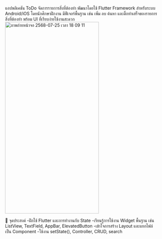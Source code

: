 แอปพลิเคชัน ToDo จัดการรายการสิ่งที่ต้องทำ พัฒนาโดยใช้ Flutter Framework 
สำหรับระบบ Android/iOS โดยนักศึกษาฝึกงาน มีฟีเจอร์พื้นฐาน เช่น เพิ่ม ลบ ค้นหา และติ๊กทำเสร็จของรายการสิ่งที่ต้องทำ
พร้อม UI ที่เรียบง่ายใช้งานสะดวก
<img width="307" height="626" alt="ภาพถ่ายหน้าจอ 2568-07-25 เวลา 18 09 11" src="https://github.com/user-attachments/assets/c110f746-6a06-4390-a8ff-2d3e1cc2f1fc" />



🎯 จุดประสงค์
-ฝึกใช้ Flutter และการทำงานกับ State
-เรียนรู้การใช้งาน Widget พื้นฐาน เช่น ListView, TextField, AppBar, ElevatedButton
-เข้าใจการสร้าง Layout และแยกไฟล์เป็น Component
-ใช้งาน setState(), Controller, CRUD, search
